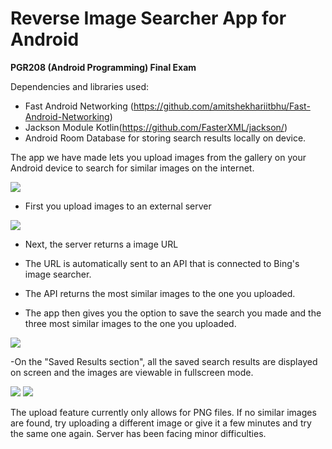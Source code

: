 Reverse Image Searcher App for Android
=======================================================
**PGR208 (Android Programming) Final Exam**

Dependencies and libraries used:
- Fast Android Networking (https://github.com/amitshekhariitbhu/Fast-Android-Networking)
- Jackson Module Kotlin(https://github.com/FasterXML/jackson/)
- Android Room Database for storing search results locally on device. 

The app we have made lets you upload images from the gallery on your
Android device to search for similar images on the internet.

<img src="app/src/main/res/drawable-v24/homescreen.png">


- First you upload images to an external server

<img src="app/src/main/res/drawable-v24/uploading.png">
  
- Next, the server returns a image URL
  
- The URL is automatically sent to an API that is connected to Bing's image searcher.
  
- The API returns the most similar images to the one you uploaded.
  
- The app then gives you the option to save the search you made and the three most similar images
to the one you uploaded.
  
<img src="app/src/main/res/drawable-v24/uploaded.png">

-On the "Saved Results section", all the saved search results are displayed on screen and the images
  are viewable in fullscreen mode.

<img src="app/src/main/res/drawable-v24/resultscreen.png">

<img src="app/src/main/res/drawable-v24/pikachufullscreen.png">

The upload feature currently only allows for PNG files. If no similar images are found,
try uploading a different image or give it a few minutes and try the same one again.
Server has been facing minor difficulties.

